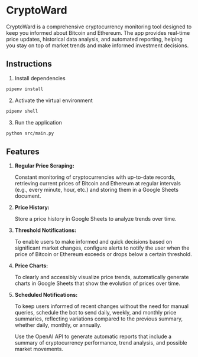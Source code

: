 # CryptoWard

CryptoWard is a comprehensive cryptocurrency monitoring tool designed to keep you informed about Bitcoin and Ethereum. The app provides real-time price updates, historical data analysis, and automated reporting, helping you stay on top of market trends and make informed investment decisions.

## **Instructions**

1. Install dependencies

```sh
pipenv install
```

2. Activate the virtual environment

```sh
pipenv shell
```

3. Run the application

```sh
python src/main.py
```

## **Features**

1. **Regular Price Scraping:**

    Constant monitoring of cryptocurrencies with up-to-date records, retrieving current prices of Bitcoin and Ethereum at regular intervals (e.g., every minute, hour, etc.) and storing them in a Google Sheets document.

2. **Price History:**

    Store a price history in Google Sheets to analyze trends over time.

3. **Threshold Notifications:**

    To enable users to make informed and quick decisions based on significant market changes, configure alerts to notify the user when the price of Bitcoin or Ethereum exceeds or drops below a certain threshold.

4. **Price Charts:**

    To clearly and accessibly visualize price trends, automatically generate charts in Google Sheets that show the evolution of prices over time.

5. **Scheduled Notifications:**

    To keep users informed of recent changes without the need for manual queries, schedule the bot to send daily, weekly, and monthly price summaries, reflecting variations compared to the previous summary, whether daily, monthly, or annually.

    Use the OpenAI API to generate automatic reports that include a summary of cryptocurrency performance, trend analysis, and possible market movements.

